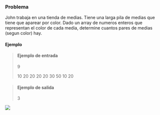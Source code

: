 ### Problema
John trabaja en una tienda de medias. Tiene una larga pila de medias que tiene que aparear por color. Dado un array de numeros enteros que representan el color de cada media, determine cuantos pares de medias (segun color) hay.

#### Ejemplo
> #### Ejemplo de entrada
> 9
> 
> 10 20 20 20 20 30 50 10 20

> #### Ejemplo de salida
> 3

![](https://s3.amazonaws.com/hr-challenge-images/25168/1474122392-c7b9097430-sock.png)